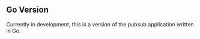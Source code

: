 ## Go Version
Currently in development, this is a version of the pubsub application written in Go. 
